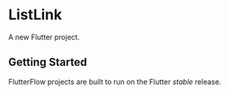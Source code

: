 # ListLink

A new Flutter project.

## Getting Started

FlutterFlow projects are built to run on the Flutter _stable_ release.
